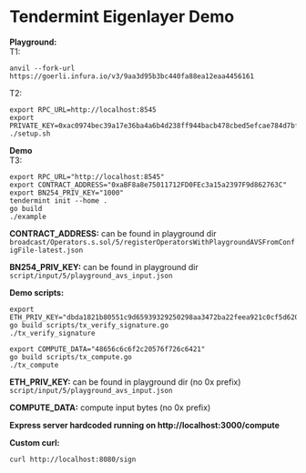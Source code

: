 # Tendermint Eigenlayer Demo
**Playground:**  
T1:
```
anvil --fork-url https://goerli.infura.io/v3/9aa3d95b3bc440fa88ea12eaa4456161
```

T2:
```
export RPC_URL=http://localhost:8545
export PRIVATE_KEY=0xac0974bec39a17e36ba4a6b4d238ff944bacb478cbed5efcae784d7bf4f2ff80
./setup.sh
```

**Demo**  
T3:
```
export RPC_URL="http://localhost:8545"
export CONTRACT_ADDRESS="0xaBF8a8e75011712FD0FEc3a15a2397F9d862763C"
export BN254_PRIV_KEY="1000"
tendermint init --home .
go build
./example
```

**CONTRACT_ADDRESS:** can be found in playground dir ```broadcast/Operators.s.sol/5/registerOperatorsWithPlaygroundAVSFromConfigFile-latest.json```

**BN254_PRIV_KEY:** can be found in playground dir
```script/input/5/playground_avs_input.json```

**Demo scripts:**
```
export ETH_PRIV_KEY="dbda1821b80551c9d65939329250298aa3472ba22feea921c0cf5d620ea67b97"
go build scripts/tx_verify_signature.go
./tx_verify_signature
```
  
```
export COMPUTE_DATA="48656c6c6f2c20576f726c6421"
go build scripts/tx_compute.go
./tx_compute
```

**ETH_PRIV_KEY:** can be found in playground dir (no 0x prefix)
```script/input/5/playground_avs_input.json```

**COMPUTE_DATA:** compute input bytes (no 0x prefix)

**Express server hardcoded running on http://localhost:3000/compute**

**Custom curl:**
```
curl http://localhost:8080/sign
```
